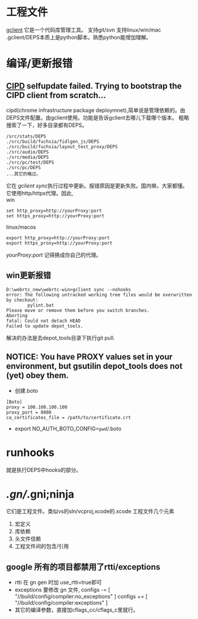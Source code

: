 # 工程文件
[gclient](https://www.chromium.org/developers/how-tos/depottools)
它是一个代码库管理工具。
支持git/svn
支持linux/win/mac
.gclient/DEPS本质上是python脚本。熟悉python能增加理解。

# 编译/更新报错
## [CIPD](https://chromium.googlesource.com/chromium/src.git/+/master/docs/cipd.md) selfupdate failed. Trying to bootstrap the CIPD client from scratch...  
cipd(chrome infrastructure package deploymnet),简单说是管理依赖的。由DEPS文件配置。由gclient使用。功能是告诉gclient去哪儿下载哪个版本。
粗略搜索了一下，好多目录都有DEPS。
```
/src/stats/DEPS
./src/build/fuchsia/fidlgen_js/DEPS
./src/build/fuchsia/layout_test_proxy/DEPS
./src/audio/DEPS
./src/media/DEPS
./src/pc/test/DEPS
./src/pc/DEPS
...其它的略过。
```
它在 *gclient sync*执行过程中更新。报错原因是更新失败。国内嘛，大家都懂。
它使用http/https代理。因此,  
win
```
set http_proxy=http://yourProxy:port
set https_proxy=http://yourProxy:port
```
linux/macos
```
export http_proxy=http://yourProxy:port
export https_proxy=http://yourProxy:port
```
_yourProxy:port_ 记得换成你自己的代理。

## win更新报错
```
D:\webrtc_new\webrtc-win>gclient sync --nohooks
error: The following untracked working tree files would be overwritten by checkout:
        pylint.bat
Please move or remove them before you switch branches.
Aborting
fatal: Could not detach HEAD
Failed to update depot_tools.

```
解决的办法是去depot_tools目录下执行git pull.
## NOTICE: You have PROXY values set in your environment, but gsutilin depot_tools does not (yet) obey them.  
- 创建.boto
```
[Boto]
proxy = 100.100.100.100
proxy_port = 8080
ca_certificates_file = /path/to/certificate.crt
```  
- export NO_AUTH_BOTO_CONFIG=`pwd`/.boto

# runhooks
就是执行DEPS中hooks的部分。 

# *.gn/*.gni;ninja
它们是工程文件。类似vs的sln/vcproj,xcode的.xcode
工程文件几个元素
1. 宏定义
1. 库依赖
1. 头文件信赖
1. 工程文件间的包含/引用
## google 所有的项目都禁用了rtti/exceptions
- rtti 在 gn gen 时加 use_rtti=true即可
- exceptions 要修改 gn 文件,
  configs -= [ "//build/config/compiler:no_exceptions" ]
  configs += [ "//build/config/compiler:exceptions" ]
- 其它的编译参数，直接加cflags_cc/cflags_c里就行。